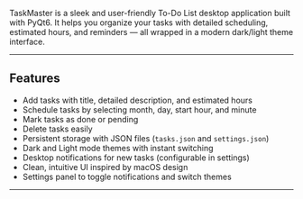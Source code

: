 TaskMaster is a sleek and user-friendly To-Do List desktop application built with PyQt6. It helps you organize your tasks with detailed scheduling, estimated hours, and reminders — all wrapped in a modern dark/light theme interface.

---

## Features

- Add tasks with title, detailed description, and estimated hours  
- Schedule tasks by selecting month, day, start hour, and minute  
- Mark tasks as done or pending  
- Delete tasks easily  
- Persistent storage with JSON files (`tasks.json` and `settings.json`)  
- Dark and Light mode themes with instant switching  
- Desktop notifications for new tasks (configurable in settings)  
- Clean, intuitive UI inspired by macOS design  
- Settings panel to toggle notifications and switch themes

---